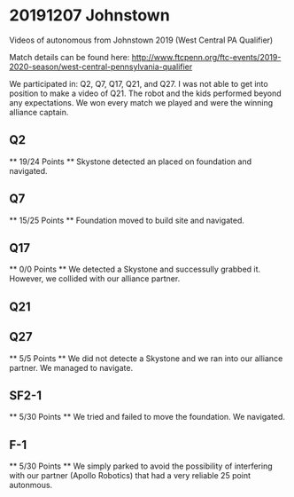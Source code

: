 # 20191207 Johnstown
Videos of autonomous from Johnstown 2019 (West Central PA Qualifier)

Match details can be found here: http://www.ftcpenn.org/ftc-events/2019-2020-season/west-central-pennsylvania-qualifier

We participated in: Q2, Q7, Q17, Q21, and Q27. I was not able to
get into position to make a video of Q21. The robot and the kids performed
beyond any expectations. We won every match we played and were the 
winning alliance captain.

## Q2 
** 19/24 Points ** Skystone detected an placed on foundation and  navigated.

## Q7
** 15/25 Points ** Foundation moved to build site and navigated.

## Q17
** 0/0 Points ** We detected a Skystone and successully grabbed it. However, we collided with our alliance partner. 

## Q21

## Q27
** 5/5 Points ** We did not detecte a Skystone and we ran into our alliance partner. We managed to navigate.

## SF2-1
** 5/30 Points ** We tried and failed to move the foundation. We navigated.

## F-1
** 5/30 Points ** We simply parked to avoid the possibility of interfering with our partner (Apollo Robotics) that had a very reliable 25 point autonmous.
